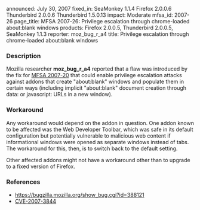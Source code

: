 announced: July 30, 2007
fixed_in: SeaMonkey 1.1.4
          Firefox 2.0.0.6
          Thunderbird 2.0.0.6
          Thunderbird 1.5.0.13
impact: Moderate
mfsa_id: 2007-26
page_title: MFSA 2007-26: Privilege escalation through chrome-loaded about:blank windows
products: Firefox 2.0.0.5, Thunderbird 2.0.0.5, SeaMonkey 1.1.3
reporter: moz_bug_r_a4
title: Privilege escalation through chrome-loaded about:blank windows

<h3>Description</h3>

<p>Mozilla researcher <strong>moz_bug_r_a4</strong> reported that a flaw was
introduced by the fix for <a href="mfsa2007-20.html">MFSA 2007-20</a> that
could enable privilege escalation attacks against addons that create
"about:blank" windows and populate them in certain ways (including
implicit "about:blank" document creation through data: or javascript:
URLs in a new window).</p>


<h3>Workaround</h3>

<p>Any workaround would depend on the addon in question. One addon known to be
affected was the Web Developer Toolbar, which was safe in its default
configuration but potentially vulnerable to malicious web content if
informational windows were opened as separate windows instead of tabs.
The workaround for this, then, is to switch back to the default setting.</p>

<p>Other affected addons might not have a workaround other than to upgrade
to a fixed version of Firefox.</p>


<h3>References</h3>

<ul>
<li><a href="https://bugzilla.mozilla.org/show_bug.cgi?id=388121">
https://bugzilla.mozilla.org/show_bug.cgi?id=388121</a></li>

<li><a class="ex-ref" href="http://nvd.nist.gov/nvd.cfm?cvename=CVE-2007-3844">CVE-2007-3844</a></li>
</ul>



